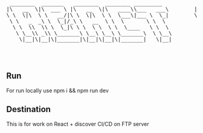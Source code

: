 <pre>
 ________  _______   ________  ________ _________           ________  ________  ________  _________  _______   ________ ________  ___       ___  ________     
|\   __  \|\  ___ \ |\   __  \|\   ____\\___   ___\        |\   __  \|\   __  \|\   __  \|\___   ___\\  ___ \ |\  _____\\   __  \|\  \     |\  \|\   __  \    
\ \  \|\  \ \   __/|\ \  \|\  \ \  \___\|___ \  \_|        \ \  \|\  \ \  \|\  \ \  \|\  \|___ \  \_\ \   __/|\ \  \__/\ \  \|\  \ \  \    \ \  \ \  \|\  \   
 \ \   _  _\ \  \_|/_\ \   __  \ \  \       \ \  \          \ \   ____\ \  \\\  \ \   _  _\   \ \  \ \ \  \_|/_\ \   __\\ \  \\\  \ \  \    \ \  \ \  \\\  \  
  \ \  \\  \\ \  \_|\ \ \  \ \  \ \  \____   \ \  \          \ \  \___|\ \  \\\  \ \  \\  \|   \ \  \ \ \  \_|\ \ \  \_| \ \  \\\  \ \  \____\ \  \ \  \\\  \ 
   \ \__\\ _\\ \_______\ \__\ \__\ \_______\  \ \__\          \ \__\    \ \_______\ \__\\ _\    \ \__\ \ \_______\ \__\   \ \_______\ \_______\ \__\ \_______\
    \|__|\|__|\|_______|\|__|\|__|\|_______|   \|__|           \|__|     \|_______|\|__|\|__|    \|__|  \|_______|\|__|    \|_______|\|_______|\|__|\|_______|
                                                                                                                                                              
                                                                                                                                                              
  </pre>                                                                                                                                                            


## Run 
For run locally use npm i && npm run dev 

## Destination 
This is for work on React + discover CI/CD on FTP server 